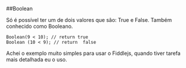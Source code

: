 ##Boolean

<p>Só é possível ter um de dois valores que são: True e False. Também conhecido como Booleano.</p>

	Boolean(9 < 10); // return true
	Boolean (10 < 9); // return  false

<p>Achei o exemplo muito simples para usar o Fiddlejs, quando tiver tarefa mais detalhada eu o uso.<p>
